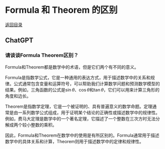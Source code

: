 <script>
MathJax = {
  tex: {
    inlineMath: [['$', '$'], ['\\(', '\\)']]
  }
};
</script>
<script id="MathJax-script" async
  src="https://cdn.jsdelivr.net/npm/mathjax@3/es5/tex-chtml.js">
</script>

# Formula 和 Theorem 的区别

[返回目录](index.md)

## ChatGPT

### 请谈谈Formula Theorem区别？

Formula和Theorem都是数学中的术语，但是它们两个有不同的意义。

Formula是指数学公式，它是一种通用的表达方式，用于描述数学中的关系和规律。公式通常包含变量和运算符号，可以帮助我们计算数学问题和预测数学模型的结果。例如，三角函数的公式是$\sin{θ}$、$\cos{θ}$和$\tan{θ}$，它们可以用来计算三角形的角度和边长。

Theorem是指数学定理，它是一个被证明的、具有普遍意义的数学命题。定理通常是由一系列数学公式组成，用于证明某个结论的正确性或描述数学中的规律性。例如，费马大定理是数学中的一个著名定理，它描述了一个整数在三次方时无法分解成两个较小整数的乘积。

因此，Formula和Theorem在数学中的使用是有所区别的。Formula通常用于描述数学中的具体关系和计算，Theorem则用于描述数学中的定律和规律性。

